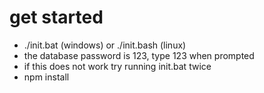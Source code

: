# get started  
* ./init.bat (windows) or ./init.bash (linux)
* the database password is 123, type 123 when prompted  
* if this does not work try running init.bat twice
* npm install
